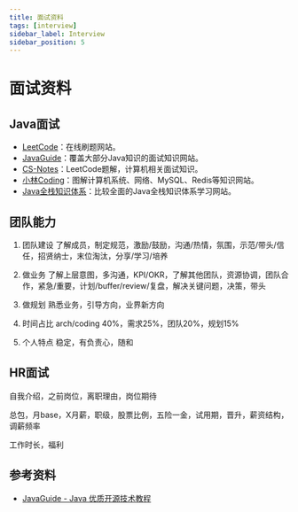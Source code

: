 ```yaml
---
title: 面试资料
tags: [interview]
sidebar_label: Interview
sidebar_position: 5
---
```


# 面试资料

## Java面试

* [LeetCode](https://leetcode.cn)：在线刷题网站。
* [JavaGuide](https://javaguide.cn)：覆盖大部分Java知识的面试知识网站。
* [CS-Notes](https://github.com/CyC2018/CS-Notes)：LeetCode题解，计算机相关面试知识。
* [小林Coding](https://xiaolincoding.com)：图解计算机系统、网络、MySQL、Redis等知识网站。
* [Java全栈知识体系](https://pdai.tech/)：比较全面的Java全栈知识体系学习网站。

## 团队能力

1. 团队建设
了解成员，制定规范，激励/鼓励，沟通/热情，氛围，示范/带头/信任，招贤纳士，末位淘汰，分享/学习/培养

2. 做业务
了解上层意图，多沟通，KPI/OKR，了解其他团队，资源协调，团队合作，紧急/重要，计划/buffer/review/复盘，解决关键问题，决策，带头

3. 做规划
熟悉业务，引导方向，业界新方向

4. 时间占比
arch/coding 40%，需求25%，团队20%，规划15%

5. 个人特点
稳定，有负责心，随和

## HR面试

自我介绍，之前岗位，离职理由，岗位期待

总包，月base，X月薪，职级，股票比例，五险一金，试用期，晋升，薪资结构，调薪频率

工作时长，福利

## 参考资料

* [JavaGuide - Java 优质开源技术教程](https://javaguide.cn/open-source-project/tutorial.html)